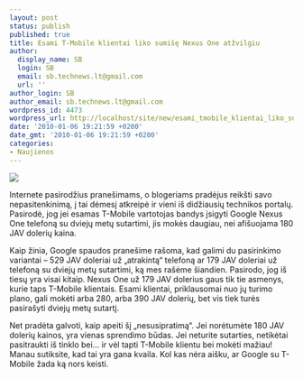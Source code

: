 ```yaml
---
layout: post
status: publish
published: true
title: Esami T-Mobile klientai liko sumišę Nexus One atžvilgiu
author:
  display_name: SB
  login: SB
  email: sb.technews.lt@gmail.com
  url: ''
author_login: SB
author_email: sb.technews.lt@gmail.com
wordpress_id: 4473
wordpress_url: http://localhost/site/new/esami_tmobile_klientai_liko_sumise_nexus_one_atzvilgiu/
date: '2010-01-06 19:21:59 +0200'
date_gmt: '2010-01-06 19:21:59 +0200'
categories:
- Naujienos
---
```

<div class="imgright"><img src="http://www.part.lt/img/0fffa3fa93bfbc6942df9e2966ef86fd35.jpg"  /></div>
<p>Internete pasirodžius pranešimams, o blogeriams pradėjus reikšti savo nepasitenkinimą, į tai dėmesį atkreipė ir vieni iš didžiausių technikos portalų. Pasirodė, jog jei esamas T-Mobile vartotojas bandys įsigyti Google Nexus One telefoną su dviejų metų sutartimi, jis mokės daugiau, nei afišuojama 180 JAV dolerių kaina.</p>
<p>Kaip žinia, Google spaudos pranešime rašoma, kad galimi du pasirinkimo variantai – 529 JAV doleriai už „atrakintą“ telefoną ar 179 JAV doleriai už telefoną su dviejų metų sutartimi, ką mes rašėme šiandien. Pasirodo, jog iš tiesų yra visai kitaip. Nexus One už 179 JAV dolerius gaus tik tie asmenys, kurie taps T-Mobile klientais. Esami klientai, priklausomai nuo jų turimo plano, gali mokėti arba 280, arba 390 JAV dolerių, bet vis tiek turės pasirašyti dviejų metų sutartį.</p>
<p>Net pradėta galvoti, kaip apeiti šį „nesusipratimą“. Jei norėtumėte 180 JAV dolerių kainos, yra vienas sprendimo būdas. Jei neturite sutarties, netikėtai pasitraukti iš tinklo bei... ir vėl tapti T-Mobile klientu bei mokėti mažiau! Manau sutiksite, kad tai yra gana kvaila. Kol kas nėra aišku, ar Google su T-Mobile žada ką nors keisti.<br /></p>
